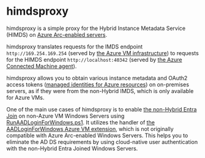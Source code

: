 # himdsproxy

himdsproxy is a simple proxy for the Hybrid Instance Metadata Service (HIMDS) on [Azure Arc-enabled servers](https://learn.microsoft.com/en-us/azure/azure-arc/servers/overview).

himdsproxy translates requests for the IMDS endpoint `http://169.254.169.254` (served by [the Azure VM infrastructure](https://learn.microsoft.com/en-us/azure/virtual-machines/instance-metadata-service)) to requests for the HIMDS endpoint `http://localhost:40342` (served by [the Azure Connected Machine agent](https://learn.microsoft.com/en-us/azure/azure-arc/servers/agent-overview)).

himdsproxy allows you to obtain various instance metadata and OAuth2 access tokens ([managed identities for Azure resources](https://learn.microsoft.com/en-us/entra/identity/managed-identities-azure-resources/overview)) on on-premises servers, as if they were from the non-Hybrid IMDS, which is only available for Azure VMs.

One of the main use cases of himdsproxy is to enable [the non-Hybrid Entra Join](https://learn.microsoft.com/en-us/entra/identity/devices/concept-directory-join) on non-Azure VM Windows Servers using [RunAADLoginForWindows.ps1](RunAADLoginForWindows.ps1).  It utilizes the handler of [the AADLoginForWindows Azure VM extension](https://learn.microsoft.com/en-us/entra/identity/devices/howto-vm-sign-in-azure-ad-windows), which is not originally compatible with Azure Arc-enabled Windows Servers.  This helps you to eliminate the AD DS requirements by using cloud-native user authentication with the non-Hybrid Entra Joined Windows Servers.
